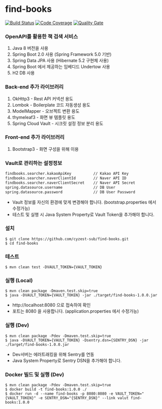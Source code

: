 # find-books

[![Build Status](https://travis-ci.org/cyzest/find-books.svg?branch=master)](https://travis-ci.org/cyzest/find-books)
[![Code Coverage](https://codecov.io/gh/cyzest/find-books/branch/master/graph/badge.svg)](https://codecov.io/gh/cyzest/find-books)
[![Quality Gate](https://sonarcloud.io/api/project_badges/measure?project=com.cyzest%3Afind-books&metric=alert_status)](https://sonarcloud.io/dashboard?id=com.cyzest%3Afind-books)

### OpenAPI를 활용한 책 검색 서비스

1. Java 8 버전을 사용
1. Spring Boot 2.0 사용 (Spring Framework 5.0 기반)
1. Spring Data JPA 사용 (Hibernate 5.2 구현체 사용)
1. Spring Boot 에서 제공하는 임베디드 Undertow 사용
1. H2 DB 사용

### Back-end 추가 라이브러리
1. OkHttp3 - Rest API 커넥션 용도
1. Lombok - Boilerplate 코드 자동생성 용도
1. ModelMapper - 오브젝트 변환 용도
1. thymeleaf3 - 화면 뷰 템플릿 용도
1. Spring Cloud Vault - 시크릿 설정 정보 분리 용도

### Front-end 추가 라이브러리
1. Bootstrap3 - 화면 구성을 위해 이용

### Vault로 관리하는 설정정보
```txt
findbooks.searcher.kakaoApiKey          // Kakao API Key
findbooks.searcher.naverClientId        // Naver API ID
findbooks.searcher.naverClientSecret    // Naver API Secret
spring.datasource.username              // DB User
spring.datasource.password              // DB User Password
```
* Vault 정보를 자신의 환경에 맞게 변경해야 합니다. (bootstrap.properties 에서 수정가능)
* 테스트 및 실행 시 Java System Property로 Vault Token을 추가해야 합니다.

### 설치

```console
$ git clone https://github.com/cyzest-sub/find-books.git
$ cd find-books
```

### 테스트

```console
$ mvn clean test -DVAULT_TOKEN={VAULT_TOKEN}
```

### 실행 (Local)

```console
$ mvn clean package -Dmaven.test.skip=true
$ java -DVAULT_TOKEN={VAULT_TOKEN} -jar ./target/find-books-1.0.0.jar
```
* http://localhost:8080 으로 접속하여 확인
* 포트는 8080 을 사용합니다. (application.properties 에서 수정가능)

### 실행 (Dev)

```console
$ mvn clean package -Pdev -Dmaven.test.skip=true
$ java -DVAULT_TOKEN={VAULT_TOKEN} -Dsentry.dsn={SENTRY_DSN} -jar ./target/find-books-1.0.0.jar
```
* Dev서버는 에러트래킹을 위해 Sentry를 연동
* Java System Property로 Sentry DSN을 추가해야 합니다.

### Docker 빌드 및 실행 (Dev)

```console
$ mvn clean package -Pdev -Dmaven.test.skip=true
$ docker build -t find-books:1.0.0 ./
$ docker run -d --name find-books -p 8080:8080 -e VAULT_TOKEN="{VAULT_TOKEN}" -e SENTRY_DSN="{SENTRY_DSN}" --link valut find-books:1.0.0
```
